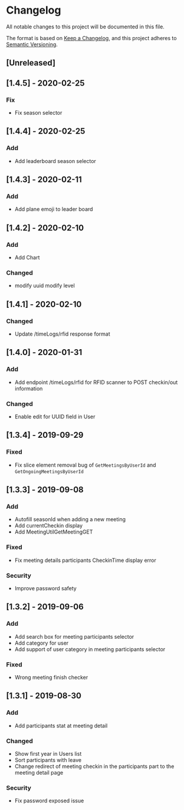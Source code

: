 # Changelog
All notable changes to this project will be documented in this file.

The format is based on [Keep a Changelog](https://keepachangelog.com/en/1.0.0/),
and this project adheres to [Semantic Versioning](https://semver.org/spec/v2.0.0.html).

## [Unreleased]

## [1.4.5] - 2020-02-25

### Fix

- Fix season selector

## [1.4.4] - 2020-02-25

### Add 

- Add leaderboard season selector

## [1.4.3] - 2020-02-11

### Add

- Add plane emoji to leader board

## [1.4.2] - 2020-02-10

### Add

- Add Chart

### Changed

- modify uuid modify level

## [1.4.1] - 2020-02-10

### Changed

- Update /timeLogs/rfid response format

## [1.4.0] - 2020-01-31

### Add

- Add endpoint /timeLogs/rfid for RFID scanner to POST checkin/out information

### Changed

- Enable edit for UUID field in User

## [1.3.4] - 2019-09-29

### Fixed

- Fix slice element removal bug of `GetMeetingsByUserId` and `GetOngoingMeetingsByUserId`

## [1.3.3] - 2019-09-08

### Add

- Autofill seasonId when adding a new meeting
- Add currentCheckin display
- Add MeetingUtilGetMeetingGET

### Fixed

- Fix meeting details participants CheckinTime display error 

### Security

- Improve password safety

## [1.3.2] - 2019-09-06

### Add

- Add search box for meeting participants selector
- Add category for user
- Add support of user category in meeting participants selector

### Fixed

- Wrong meeting finish checker

## [1.3.1] - 2019-08-30

### Add

- Add participants stat at meeting detail

### Changed

- Show first year in Users list
- Sort participants with leave
- Change redirect of meeting checkin in the participants part to the meeting detail page

### Security

- Fix password exposed issue
